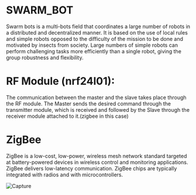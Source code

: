 # SWARM_BOT
 Swarm bots is a multi-bots field that coordinates a large number of robots in a distributed and decentralized manner.  It is based on the use of local rules and simple robots opposed to the difficulty of the mission to be done and motivated by insects from society. Large numbers of simple robots can perform challenging tasks more efficiently than a single robot, giving the group robustness and flexibility.
# RF Module (nrf24l01): 
The communication between the master and the slave takes place through the RF module. The Master sends the desired command through the transmitter module, which is received and followed by the Slave through the receiver module attached to it.(zigbee in this case)
# ZigBee
ZigBee is a low-cost, low-power, wireless mesh network standard targeted at battery-powered devices in wireless control and monitoring applications. ZigBee delivers low-latency communication. ZigBee chips are typically integrated with radios and with microcontrollers.


![Capture](https://user-images.githubusercontent.com/40230110/72218850-b271e880-3565-11ea-9857-ba855ab626a5.JPG)
